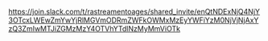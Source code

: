 https://join.slack.com/t/rastreamentoages/shared_invite/enQtNDExNjQ4NjY3OTcxLWEwZmYwYjRlMGVmODRmZWFkOWMxMzEyYWFiYzM0NjVjNjAxYzQ3ZmIwMTJiZGMzMzY4OTVhYTdlNzMyMmViOTk